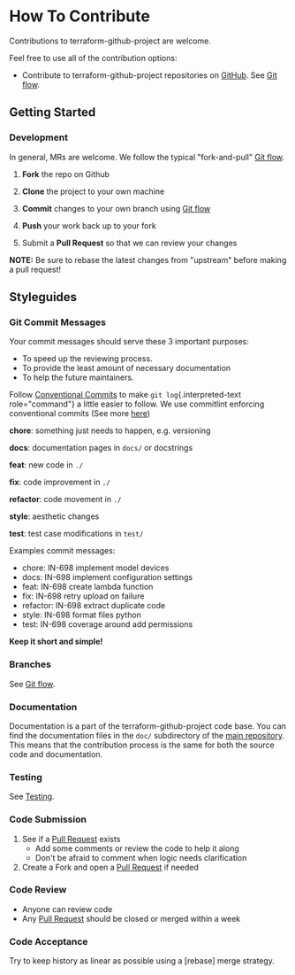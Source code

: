 <!-- Space: Projects -->
<!-- Parent: TerraformGithubProject -->
<!-- Title: Contributing TerraformGithubProject -->
<!-- Label: TerraformGithubProject -->
<!-- Label: Contributing -->
<!-- Include: disclaimer.md -->
<!-- Include: ac:toc -->

# How To Contribute

Contributions to terraform-github-project are welcome.

Feel free to use all of the contribution options:

- Contribute to terraform-github-project repositories on [GitHub](https://github.com/hadenlabs/terraform-github-project). See [Git flow](./contribute/github-flow.md).

## Getting Started

### Development

In general, MRs are welcome. We follow the typical "fork-and-pull" [Git flow](./contribute/github-flow.md).

1.  **Fork** the repo on Github
2.  **Clone** the project to your own machine
3.  **Commit** changes to your own branch using [Git flow](./contribute/github-flow.md)
4.  **Push** your work back up to your fork

5.  Submit a **Pull Request** so that we can review your changes

**NOTE:** Be sure to rebase the latest changes from "upstream" before making a pull request!

## Styleguides

### Git Commit Messages

Your commit messages should serve these 3 important purposes:

- To speed up the reviewing process.
- To provide the least amount of necessary documentation
- To help the future maintainers.

Follow [Conventional Commits](https://www.conventionalcommits.org/en/v1.0.0) to make `git log`{.interpreted-text role="command"} a little easier to follow. We use commitlint enforcing conventional commits (See more [here](https://github.com/conventional-changelog/commitlint))

**chore**: something just needs to happen, e.g. versioning

**docs**: documentation pages in `docs/` or docstrings

**feat**: new code in `./`

**fix**: code improvement in `./`

**refactor**: code movement in `./`

**style**: aesthetic changes

**test**: test case modifications in `test/`

Examples commit messages:

- chore: IN-698 implement model devices
- docs: IN-698 implement configuration settings
- feat: IN-698 create lambda function
- fix: IN-698 retry upload on failure
- refactor: IN-698 extract duplicate code
- style: IN-698 format files python
- test: IN-698 coverage around add permissions

**Keep it short and simple!**

### Branches

See [Git flow](./contribute/github-flow.md).

### Documentation

Documentation is a part of the terraform-github-project code base. You can find the documentation files in the `doc/` subdirectory of the [main repository](https://github.com/hadenlabs/terraform-github-project). This means that the contribution process is the same for both the source code and documentation.

### Testing

See [Testing](./testing.md).

### Code Submission

1.  See if a [Pull Request](https://github.com/hadenlabs/terraform-github-project/pulls) exists
    - Add some comments or review the code to help it along
    - Don\'t be afraid to comment when logic needs clarification
2.  Create a Fork and open a [Pull Request](https://github.com/hadenlabs/terraform-github-project/pulls) if needed

### Code Review

- Anyone can review code
- Any [Pull Request](https://github.com/hadenlabs/terraform-github-project/pulls) should be closed or merged within a week

### Code Acceptance

Try to keep history as linear as possible using a [rebase] merge strategy.
